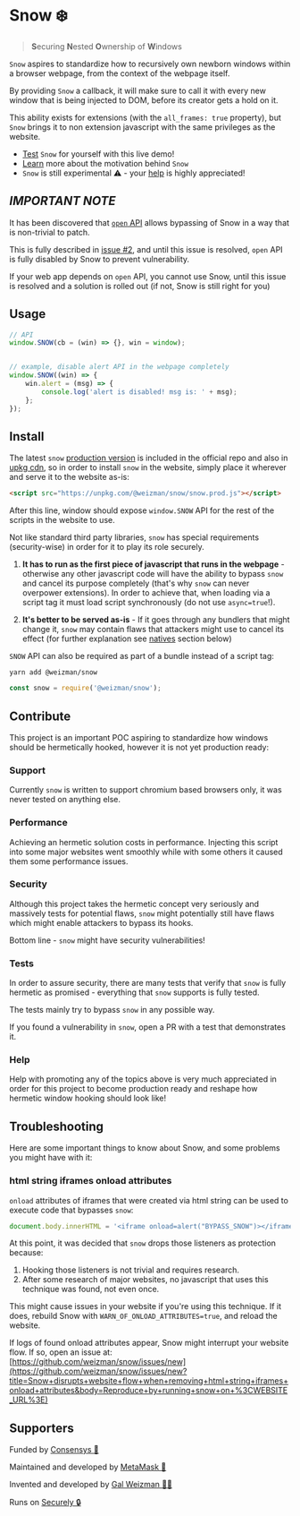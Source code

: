 # Snow ❄️

> **S**ecuring **N**ested **O**wnership of **W**indows

`Snow` aspires to standardize how to recursively own newborn windows within a browser webpage, 
from the context of the webpage itself.

By providing `Snow` a callback, it will make sure to call it with every new window that is being 
injected to DOM, before its creator gets a hold on it.

This ability exists for extensions (with the `all_frames: true` property), but `Snow` brings it
to non extension javascript with the same privileges as the website.

* [Test](/SNOW_WEBSITE) `Snow` for yourself with this live demo!
* [Learn](/SNOW_WEBSITE) more about the motivation behind `Snow`
* `Snow` is still experimental ⚠️ - your [help](#Contribute) is highly appreciated!


## *IMPORTANT NOTE*

It has been discovered that [`open` API](https://developer.mozilla.org/en-US/docs/Web/API/Window/open) allows bypassing of Snow in a way that is non-trivial to patch.

This is fully described in [issue #2](https://github.com/weizman/snow/issues/2), and until this issue is resolved, `open` API
is fully disabled by Snow to prevent vulnerability. 

If your web app depends on `open` API, you cannot use Snow, until this issue is resolved and a solution is rolled out (if not, Snow is still right for you)

## Usage

```javascript
// API
window.SNOW(cb = (win) => {}, win = window);


// example, disable alert API in the webpage completely
window.SNOW((win) => {
    win.alert = (msg) => {
        console.log('alert is disabled! msg is: ' + msg);
    };
});
```

## Install

The latest `snow` [production version](https://raw.githubusercontent.com/weizman/snow/main/snow.prod.js) is included in the official repo
and also in [upkg cdn](https://unpkg.com/@weizman/snow/snow.prod.js), so in order to
install `snow` in the website, simply place it wherever and serve it to the website as-is:

```html
<script src="https://unpkg.com/@weizman/snow/snow.prod.js"></script>
```

After this line, window should expose `window.SNOW` API for the
rest of the scripts in the website to use.

Not like standard third party libraries, `snow` has special requirements (security-wise)
in order for it to play its role securely.

1. **It has to run as the first piece of javascript
   that runs in the webpage** - otherwise any other javascript code will have the ability to
   bypass `snow` and cancel its purpose completely (that's why `snow` can never overpower
   extensions). In order to achieve that, when loading via a script tag it must load script 
   synchronously (do not use `async=true`!).

2. **It's better to be served as-is** - If it goes through any bundlers that might change it,
   `snow` may contain flaws that attackers might use to cancel its effect (for further
   explanation see [natives](https://weizman.github.io/snow-website#natives) section below)

`SNOW` API can also be required as part of a bundle instead of a script tag:

```
yarn add @weizman/snow
```

```javascript
const snow = require('@weizman/snow');
```

## Contribute

This project is an important POC aspiring to standardize how windows should be hermetically
hooked, however it is not yet production ready:

### Support

Currently `snow` is written to support chromium based browsers only, it was
never tested on anything else.

### Performance

Achieving an hermetic solution costs in performance. Injecting this script into some major
websites went smoothly while with some others it caused them some performance issues.

### Security

Although this project takes the hermetic concept very seriously and massively tests for
potential flaws, `snow` might potentially still have flaws which might enable attackers
to bypass its hooks.

Bottom line - `snow` might have security vulnerabilities!

### Tests

In order to assure security, there are many tests that verify that `snow`
is fully hermetic as promised - everything that `snow` supports is fully tested.

The tests mainly try to bypass `snow` in any possible way.

If you found a vulnerability in `snow`, open a PR with a test that demonstrates it.

### Help

Help with promoting any of the topics above is very much appreciated in order for this project
to become production ready and reshape how hermetic window hooking should look like!

## Troubleshooting

Here are some important things to know about Snow, and some problems you might have with it:

### html string iframes onload attributes

`onload` attributes of iframes that were created via html string
can be used to execute code that bypasses `snow`:

```javascript
document.body.innerHTML = '<iframe onload=alert("BYPASS_SNOW")></iframe>'
```

At this point, it was decided that `snow` drops those
listeners as protection because:

1. Hooking those listeners is not trivial and requires research.
2. After some research of major websites, no javascript that uses
this technique was found, not even once.

This might cause issues in your website if you're using this technique. 
If it does, rebuild Snow with `WARN_OF_ONLOAD_ATTRIBUTES=true`, and reload the website.

If logs of found onload attributes appear, Snow might
interrupt your website flow. If so, open an issue at:
[https://github.com/weizman/snow/issues/new](https://github.com/weizman/snow/issues/new?title=Snow+disrupts+website+flow+when+removing+html+string+iframes+onload+attributes&body=Reproduce+by+running+snow+on+%3CWEBSITE_URL%3E)

## Supporters

Funded by [Consensys 💙](https://github.com/consensys)

Maintained and developed by [MetaMask 🦊](https://github.com/MetaMask)

Invented and developed by [Gal Weizman 👋🏻](https://weizman.github.io/)

Runs on [Securely 🔒](https://github.com/weizman/securely)

